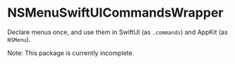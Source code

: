 #  NSMenuSwiftUICommandsWrapper

Declare menus once, and use them in SwiftUI (as `.commands`) and AppKit (as `NSMenu`).

Note: This package is currently incomplete.

